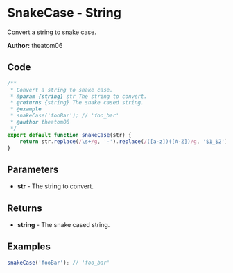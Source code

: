 # SnakeCase - String
Convert a string to snake case.

**Author:** theatom06


## Code
```js
/**
 * Convert a string to snake case.
 * @param {string} str The string to convert.
 * @returns {string} The snake cased string.
 * @example
 * snakeCase('fooBar'); // 'foo_bar'
 * @author theatom06
 */
export default function snakeCase(str) {
    return str.replace(/\s+/g, '-').replace(/([a-z])([A-Z])/g, '$1_$2').toLowerCase();
}
```

## Parameters
* **str** - The string to convert.


## Returns
* **string** - The snake cased string.


## Examples
```js
snakeCase('fooBar'); // 'foo_bar'

```
